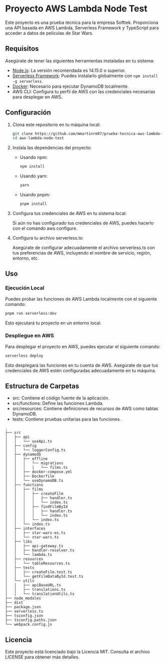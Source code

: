 # Proyecto AWS Lambda Node Test

Este proyecto es una prueba técnica para la empresa Softtek. Proporciona una API basada en AWS Lambda, Serverless Framework y TypeScript para acceder a datos de películas de Star Wars.

## Requisitos

Asegúrate de tener las siguientes herramientas instaladas en tu sistema:

- [Node.js](https://nodejs.org/): La versión recomendada es 14.15.0 o superior.
- [Serverless Framework](https://www.serverless.com/): Puedes instalarlo globalmente con `npm install -g serverless`.
- [Docker](https://www.docker.com/): Necesario para ejecutar DynamoDB localmente.
- AWS CLI: Configura tu perfil de AWS con las credenciales necesarias para desplegar en AWS.

## Configuración

1. Clona este repositorio en tu máquina local:

   ```bash
   git clone https://github.com/mmartinrm97/prueba-tecnica-aws-lambda-node.git
   cd aws-lambda-node-test
   ```

2. Instala las dependencias del proyecto:

    - Usando npm:

        ```bash
        npm install
        ```

    - Usando yarn:

        ```bash
        yarn
        ```

    - Usando pnpm:

        ```bash
        pnpm install
        ```

3. Configura tus credenciales de AWS en tu sistema local:

    Si aún no has configurado tus credenciales de AWS, puedes hacerlo con el comando aws configure.

4. Configura tu archivo serverless.ts:

    Asegúrate de configurar adecuadamente el archivo serverless.ts con tus preferencias de AWS, incluyendo el nombre de servicio, región, entorno, etc.

## Uso

### Ejecución Local

Puedes probar las funciones de AWS Lambda localmente con el siguiente comando:

```sh
pnpm run serverless:dev
```

Esto ejecutará tu proyecto en un entorno local.

### Despliegue en AWS

Para desplegar el proyecto en AWS, puedes ejecutar el siguiente comando:

```sh
serverless deploy
```

Esto desplegará las funciones en tu cuenta de AWS. Asegúrate de que tus credenciales de AWS estén configuradas adecuadamente en tu máquina.

## Estructura de Carpetas

- src: Contiene el código fuente de la aplicación.
- src/functions: Define las funciones Lambda.
- src/resources: Contiene definiciones de recursos de AWS como tablas DynamoDB.
- tests: Contiene pruebas unitarias para las funciones.

```
.
├── src
│   ├── api
│   │   └── useApi.ts
│   ├── config
│   │   └── loggerConfig.ts
│   ├── dynamodb
│   │   ├── offline
│   │   │   └── migrations
│   │   │   │   └── films.ts
│   │   ├── docker-compose.yml
│   │   ├── Dockerfile
│   │   └── useDynamoDB.ts
│   ├── functions
│   │   ├── films
│   │   │   ├── createFilm
│   │   │   │   ├── handler.ts
│   │   │   │   └── index.ts
│   │   │   ├── findFilmById
│   │   │   │   ├── handler.ts
│   │   │   │   └── index.ts
│   │   │   └── index.ts
│   │   └── index.ts
│   ├── interfaces
│   │   ├── star-wars-es.ts
│   │   └── star-wars.ts
│   ├── libs
│   │   ├── api-gateway.ts
│   │   ├── handler-resolver.ts
│   │   └── lambda.ts
│   ├── resources
│   │   └── tableResources.ts
│   ├── tests
│   │   ├── createFilm.test.ts
│   │   └── getFilmDataById.test.ts
│   └── utils
│   │   ├── apiBaseURL.ts
│   │   ├── translations.ts
│   │   └── translationUtils.ts
├── node_modules
├── dist
├── package.json
├── serverless.ts
├── tsconfig.json
├── tsconfig.paths.json
└── webpack.config.js
```

## Licencia

Este proyecto está licenciado bajo la Licencia MIT. Consulta el archivo LICENSE para obtener más detalles.
